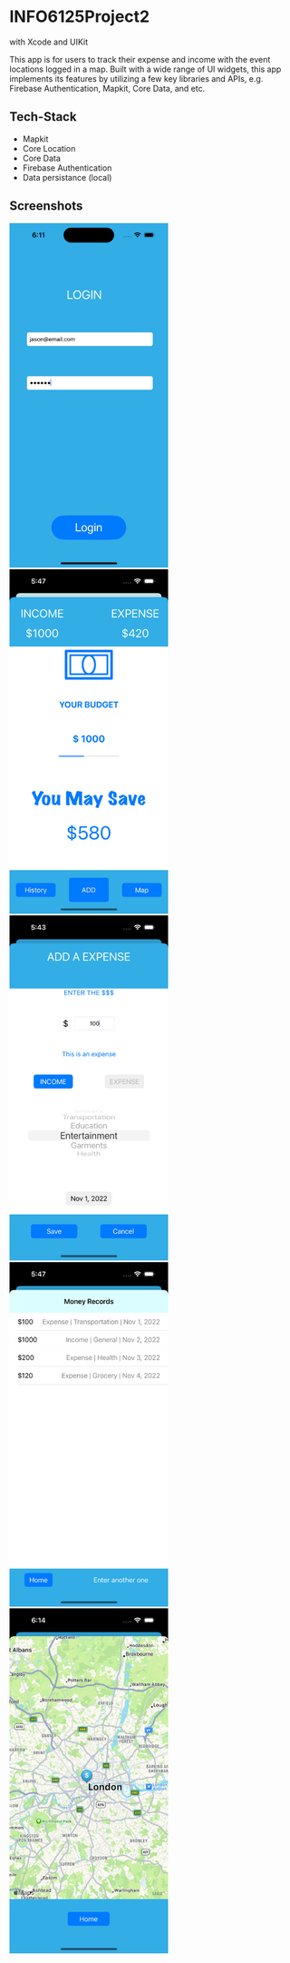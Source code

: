 # INFO6125Project2

with Xcode and UIKit


This app is for users to track their expense and income with the event locations logged in a map. Built with a wide range of UI widgets, this app implements its features by utilizing a few key libraries and APIs, e.g. Firebase Authentication, Mapkit, Core Data, and etc.

## Tech-Stack

* Mapkit
* Core Location
* Core Data
* Firebase Authentication
* Data persistance (local)

## Screenshots

<p float="left">
<img src="./screenshots/6125-P2-0.png" width="280" style="border:50px #000000;"/> 
  <img src="./screenshots/6125-P2-1.png" width="280" style="border:5px white;"/>
  <img src="./screenshots/6125-P2-2.png" width="280" style="border:5px white;"/>  
  <img src="./screenshots/6125-P2-3.png" width="280" style="border:50px #000000;"/> 
  <img src="./screenshots/6125-P2-4.png" width="280" style="border:50px #000000;"/> 
  
</p>
